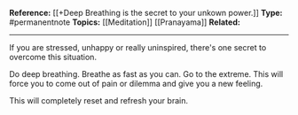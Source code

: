 
**Reference:** [[+Deep Breathing is the secret to your unkown power.]]
**Type:** #permanentnote 
**Topics:** [[Meditation]] [[Pranayama]] 
**Related:**

----

If you are stressed, unhappy or really uninspired, there's one secret to overcome this situation.

Do deep breathing. Breathe as fast as you can. Go to the extreme. This will force you to come out of pain or dilemma and give you a new feeling.

This will  completely reset and refresh your brain.

